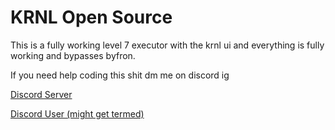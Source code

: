 # KRNL Open Source

This is a fully working level 7 executor with the krnl ui and everything is fully working and bypasses byfron.

If you need help coding this shit dm me on discord ig

[Discord Server](https://dsc.gg/subzer0fn)

[Discord User (might get termed)](https://discord.com/users/1155866973243191296)
